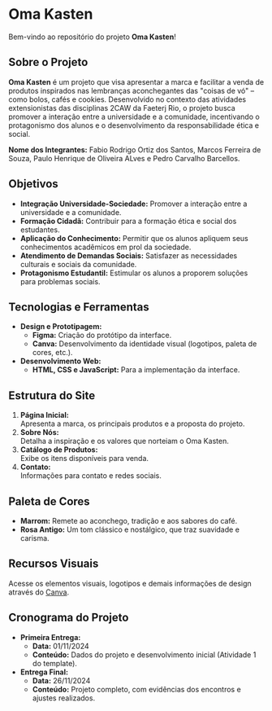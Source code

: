 # Oma Kasten

Bem-vindo ao repositório do projeto **Oma Kasten**!

## Sobre o Projeto

**Oma Kasten** é um projeto que visa apresentar a marca e facilitar a venda de produtos inspirados nas lembranças aconchegantes das "coisas de vó" – como bolos, cafés e cookies. Desenvolvido no contexto das atividades extensionistas das disciplinas 2CAW da Faeterj Rio, o projeto busca promover a interação entre a universidade e a comunidade, incentivando o protagonismo dos alunos e o desenvolvimento da responsabilidade ética e social.

**Nome dos Integrantes:** Fabio Rodrigo Ortiz dos Santos, Marcos Ferreira de Souza, 
Paulo Henrique de Oliveira ALves e Pedro Carvalho Barcellos.

## Objetivos

- **Integração Universidade-Sociedade:** Promover a interação entre a universidade e a comunidade.
- **Formação Cidadã:** Contribuir para a formação ética e social dos estudantes.
- **Aplicação do Conhecimento:** Permitir que os alunos apliquem seus conhecimentos acadêmicos em prol da sociedade.
- **Atendimento de Demandas Sociais:** Satisfazer as necessidades culturais e sociais da comunidade.
- **Protagonismo Estudantil:** Estimular os alunos a proporem soluções para problemas sociais.

## Tecnologias e Ferramentas

- **Design e Prototipagem:**
  - **Figma:** Criação do protótipo da interface.
  - **Canva:** Desenvolvimento da identidade visual (logotipos, paleta de cores, etc.).
- **Desenvolvimento Web:**
  - **HTML, CSS e JavaScript:** Para a implementação da interface.

## Estrutura do Site

1. **Página Inicial:**  
   Apresenta a marca, os principais produtos e a proposta do projeto.
2. **Sobre Nós:**  
   Detalha a inspiração e os valores que norteiam o Oma Kasten.
3. **Catálogo de Produtos:**  
   Exibe os itens disponíveis para venda.
4. **Contato:**  
   Informações para contato e redes sociais.

## Paleta de Cores

- **Marrom:** Remete ao aconchego, tradição e aos sabores do café.
- **Rosa Antigo:** Um tom clássico e nostálgico, que traz suavidade e carisma.

## Recursos Visuais

Acesse os elementos visuais, logotipos e demais informações de design através do [Canva](https://www.canva.com/design/DAF-FS0a-Gk/LPwuD9sSSK553ZgdLmPVnA/edit?utm_content=DAF-FS0a-Gk&utm_campaign=designshare&utm_medium=link2&utm_source=sharebutton).

## Cronograma do Projeto

- **Primeira Entrega:**  
  - **Data:** 01/11/2024  
  - **Conteúdo:** Dados do projeto e desenvolvimento inicial (Atividade 1 do template).
- **Entrega Final:**  
  - **Data:** 26/11/2024  
  - **Conteúdo:** Projeto completo, com evidências dos encontros e ajustes realizados.
